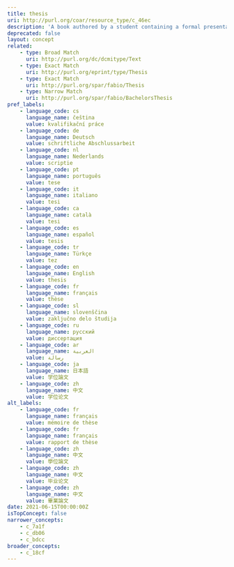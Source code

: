 ```yaml
---
title: thesis
uri: http://purl.org/coar/resource_type/c_46ec
description: 'A book authored by a student containing a formal presentations of research outputs submitted for examination in completion of a course of study at an institution of higher education, to fulfil the requirements for an academic degree. Also know as a dissertation. [Source: http://purl.org/spar/fabio/Thesis]'
deprecated: false
layout: concept
related:
    - type: Broad Match
      uri: http://purl.org/dc/dcmitype/Text
    - type: Exact Match
      uri: http://purl.org/eprint/type/Thesis
    - type: Exact Match
      uri: http://purl.org/spar/fabio/Thesis
    - type: Narrow Match
      uri: http://purl.org/spar/fabio/BachelorsThesis
pref_labels:
    - language_code: cs
      language_name: čeština
      value: kvalifikační práce
    - language_code: de
      language_name: Deutsch
      value: schriftliche Abschlussarbeit
    - language_code: nl
      language_name: Nederlands
      value: scriptie
    - language_code: pt
      language_name: português
      value: tese
    - language_code: it
      language_name: italiano
      value: tesi
    - language_code: ca
      language_name: català
      value: tesi
    - language_code: es
      language_name: español
      value: tesis
    - language_code: tr
      language_name: Türkçe
      value: tez
    - language_code: en
      language_name: English
      value: thesis
    - language_code: fr
      language_name: français
      value: thèse
    - language_code: sl
      language_name: slovenščina
      value: zaključno delo študija
    - language_code: ru
      language_name: русский
      value: диссертация
    - language_code: ar
      language_name: العربية
      value: رسالة
    - language_code: ja
      language_name: 日本語
      value: 学位論文
    - language_code: zh
      language_name: 中文
      value: 学位论文
alt_labels:
    - language_code: fr
      language_name: français
      value: mémoire de thèse
    - language_code: fr
      language_name: français
      value: rapport de thèse
    - language_code: zh
      language_name: 中文
      value: 學位論文
    - language_code: zh
      language_name: 中文
      value: 毕业论文
    - language_code: zh
      language_name: 中文
      value: 畢業論文
date: 2021-06-15T00:00:00Z
isTopConcept: false
narrower_concepts:
    - c_7a1f
    - c_db06
    - c_bdcc
broader_concepts:
    - c_18cf
---
```


